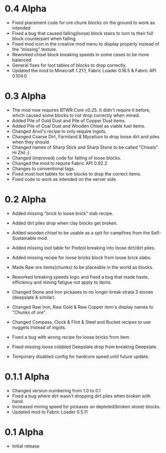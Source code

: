# 0.4 Alpha
+ Fixed placement code for ore chunk blocks on the ground to work as intended
+ Fixed a bug that caused falling(loose) block stairs to turn to their full block counterpart when falling.
+ Fixed mod icon in the creative mod menu to display properly instead of the "missing" texture.
+ Reworked chisel block breaking speeds in some cases to be more balanced
+ General fixes for loot tables of blocks to drop correctly.
+ Updated the mod to Minecraft 1.21.1, Fabric Loader 0.16.5 & Fabric API 0.104.0

# 0.3 Alpha
+ The mod now requires BTWR:Core v0.25. It didn't require it before, which caused some blocks to not drop correctly when mined.
+ Added Pile of Gold Dust and Pile of Copper Dust items.
+ Added Pile of Coal Dust and Wooden Chisel as viable fuel items.
+ Changed Anvil's recipe to only require ingots.
+ Changed Coarse Dirt, Farmland & Mycelium to drop loose dirt and piles when they should.
+ Changed names of Sharp Stick and Sharp Stone to be called "Chisels". Hi Zhil ;)
+ Changed (improved) code for falling of loose blocks.
+ Changed the mod to require Fabric API 0.92.2
+ Changes to conventional tags.
+ Fixed most loot tables for ore blocks to drop the correct items.
+ Fixed code to work as intended on the server side.

# 0.2 Alpha
+ Added missing "brick to loose brick" slab recipe.
+ Added dirt piles drop when clay blocks get broken.
+ Added wooden chisel to be usable as a spit for campfires from the Self-Sustainable mod.
+ Added missing loot table for Podzol breaking into loose dirt/dirt piles.
+ Added missing recipe for loose bricks block from loose brick slabs.
+ Made Raw ore items(chunks) to be placeable in the world as blocks.

+ Reworked breaking speeds logic and fixed a bug that made haste, efficiency and mining fatigue not apply to items.
+ Changed Stone and Iron pickaxes to no longer break strata 3 stones (deepslate & similar).
+ Changed Raw Iron, Raw Gold & Raw Copper item's display names to "Chunks of ore".
+ Changed Compass, Clock & Flint & Steel and Bucket recipes to use nuggets instead of ingots.

+ Fixed a bug with wrong recipe for loose bricks from item.
+ Fixed missing loose cobbled Deepslate drop from breaking Deepslate.

+ Temporary disabled config for hardcore speed until future update.


# 0.1.1 Alpha

+ Changed version numbering from 1.0 to 0.1
+ Fixed a bug where dirt wasn't dropping dirt piles when broken with hand.
+ Increased mining speed for pickaxes on depleted(broken stone) blocks.
+ Updated mod to Fabric Loader 0.5.11

# 0.1 Alpha

+ Initial release